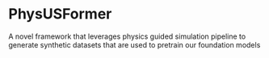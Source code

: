 # PhysUSFormer
A novel framework that leverages physics guided simulation pipeline to generate synthetic datasets that are used to pretrain our foundation models
